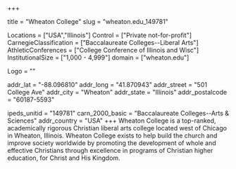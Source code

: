 
+++

title = "Wheaton College"
slug = "wheaton.edu_149781"

Locations = ["USA","Illinois"]
Control = ["Private not-for-profit"]
CarnegieClassification = ["Baccalaureate Colleges--Liberal Arts"]
AthleticConferences = ["College Conference of Illinois and Wisc"]
InstitutionalSize = ["1,000 - 4,999"]
domain = ["wheaton.edu"]

Logo = ""

addr_lat = "-88.096810"
addr_long = "41.870943"
addr_street = "501 College Ave"
addr_city = "Wheaton"
addr_state = "Illinois"
addr_postalcode = "60187-5593"

ipeds_unitid = "149781"
carn_2000_basic = "Baccalaureate Colleges--Arts & Sciences"
addr_country = "USA"
+++
    Wheaton College is a top-ranked, academically rigorous Christian liberal arts college located west of Chicago in Wheaton, Illinois.  Wheaton College exists to help build the church and improve society worldwide by promoting the development of whole and effective Christians through excellence in programs of Christian higher education, for Christ and His Kingdom.
